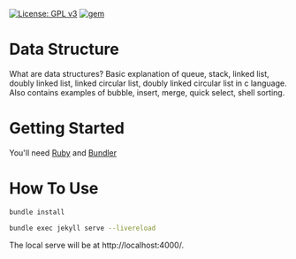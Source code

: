 [![License: GPL v3](https://img.shields.io/badge/License-GPLv3-blue.svg)](https://www.gnu.org/licenses/gpl-3.0) [![gem](https://img.shields.io/badge/gem-3.2-green)](https://blog.rubygems.org/2020/12/22/3.2.3-released.html)

# Data Structure 

What are data structures? Basic explanation of  queue, stack, linked list, doubly linked list, linked circular list, doubly linked circular list in c language. Also contains examples of bubble, insert, merge, quick select, shell sorting.

# Getting Started

You'll need [Ruby](https://www.ruby-lang.org/en/downloads/) and [Bundler](https://www.jetbrains.com/help/ruby/using-the-bundler.html#bundle_init)

# How To Use

```bash
bundle install 

bundle exec jekyll serve --livereload
```
The local serve will be at http://localhost:4000/.

